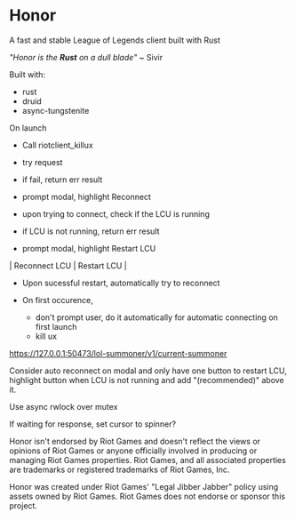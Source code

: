 # Honor
A fast and stable League of Legends client built with Rust 

*"Honor is the **Rust** on a dull blade"* ~ Sivir

Built with:
- rust
- druid
- async-tungstenite

On launch
- Call riotclient_killux

- try request
- if fail, return err result
- prompt modal, highlight Reconnect

- upon trying to connect, check if the LCU is running
- if LCU is not running, return err result
- prompt modal, highlight Restart LCU

| Reconnect LCU | Restart LCU |

- Upon sucessful restart, automatically try to reconnect

- On first occurence,
    - don't prompt user, do it automatically for automatic connecting on first launch
    - kill ux

https://127.0.0.1:50473/lol-summoner/v1/current-summoner


Consider auto reconnect on modal and only have one button to restart LCU, highlight button when LCU is not running and add "(recommended)" above it.

Use async rwlock over mutex

If waiting for response, set cursor to spinner?

Honor isn't endorsed by Riot Games and doesn't reflect the views or opinions of Riot Games or anyone officially involved in producing or managing Riot Games properties. Riot Games, and all associated properties are trademarks or registered trademarks of Riot Games, Inc.

Honor was created under Riot Games' "Legal Jibber Jabber" policy using assets owned by Riot Games.  Riot Games does not endorse or sponsor this project.
